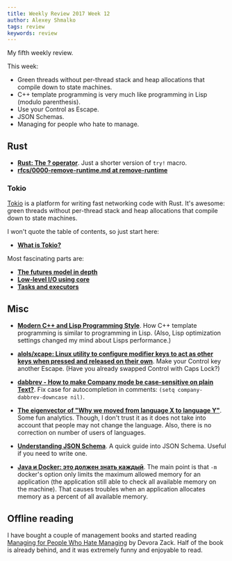 ```yaml
---
title: Weekly Review 2017 Week 12
author: Alexey Shmalko
tags: review
keywords: review
---
```


My fifth weekly review.

This week:

- Green threads without per-thread stack and heap allocations that compile down to state machines.
- C++ template programming is very much like programming in Lisp (modulo parenthesis).
- Use your Control as Escape.
- JSON Schemas.
- Managing for people who hate to manage.

<!--more-->

## Rust

- **[Rust: The ? operator](https://m4rw3r.github.io/rust-questionmark-operator)**. Just a shorter version of `try!` macro.
- **[rfcs/0000-remove-runtime.md at remove-runtime](https://github.com/aturon/rfcs/blob/remove-runtime/active/0000-remove-runtime.md)**

### Tokio

[Tokio](https://tokio.rs/) is a platform for writing fast networking code with Rust. It's awesome: green threads without per-thread stack and heap allocations that compile down to state machines.

I won't quote the table of contents, so just start here:

- **[What is Tokio?](https://tokio.rs/docs/getting-started/tokio/)**

Most fascinating parts are:

- **[The futures model in depth](https://tokio.rs/docs/going-deeper/futures-model/)**
- **[Low-level I/O using core](https://tokio.rs/docs/going-deeper/core-low-level/)**
- **[Tasks and executors](https://tokio.rs/docs/going-deeper/tasks/)**

## Misc

- **[Modern C++ and Lisp Programming Style](https://chriskohlhepp.wordpress.com/advanced-c-lisp/convergence-of-modern-cplusplus-and-lisp/)**. How C++ template programming is similar to programming in Lisp. (Also, Lisp optimization settings changed my mind about Lisps performance.)

- **[alols/xcape: Linux utility to configure modifier keys to act as other keys when pressed and released on their own](https://github.com/alols/xcape)**. Make your Control key another Escape. (Have you already swapped Control with Caps Lock?)

- **[dabbrev - How to make Company mode be case-sensitive on plain Text?](http://emacs.stackexchange.com/questions/10837/how-to-make-company-mode-be-case-sensitive-on-plain-text)**. Fix case for autocompletion in comments: `(setq company-dabbrev-downcase nil)`.

- **[The eigenvector of "Why we moved from language X to language Y"](https://erikbern.com/2017/03/15/the-eigenvector-of-why-we-moved-from-language-x-to-language-y.html)**. Some fun analytics. Though, I don't trust it as it does not take into account that people may not change the language. Also, there is no correction on number of users of languages.

- **[Understanding JSON Schema](https://spacetelescope.github.io/understanding-json-schema/)**. A quick guide into JSON Schema. Useful if you need to write one.

- **[Java и Docker: это должен знать каждый](https://habrahabr.ru/company/ruvds/blog/324756/)**. The main point is that `-m` docker's option only limits the maximum allowed memory for an application (the application still able to check all available memory on the machine). That causes troubles when an application allocates memory as a percent of all available memory.

## Offline reading

I have bought a couple of management books and started reading [Managing for People Who Hate Managing](https://www.amazon.com/Managing-People-Who-Hate-Yourself/dp/1609945735) by Devora Zack. Half of the book is already behind, and it was extremely funny and enjoyable to read.
